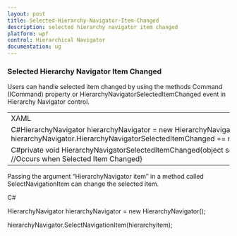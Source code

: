 ```yaml
---
layout: post
title: Selected-Hierarchy-Navigator-Item-Changed
description: selected hierarchy navigator item changed
platform: wpf
control: Hierarchical Navigator
documentation: ug
---
```


### Selected Hierarchy Navigator Item Changed

Users can handle selected item changed by using the methods Command (ICommand) property or HierarchyNavigatorSelectedItemChanged event in Hierarchy Navigator control.

<table>
<tr>
<td>
XAML<syncfusion:HierarchyNavigator HierarchyNavigatorSelectedItemChanged="HierarchyNavigatorSelectedItemChanged" /></td></tr>
<tr>
<td>
C#HierarchyNavigator hierarchyNavigator = new HierarchyNavigator();<br>hierarchyNavigator.HierarchyNavigatorSelectedItemChanged += new HierarchyNavigatorSelectedItemChangedEventHandler(HierarchyNavigatorSelectedItemChanged);</td></tr>
<tr>
<td>
C#private void HierarchyNavigatorSelectedItemChanged(object sender, HierarchyNavigatorSelectedItemChangedEventArgs e){<br>     //Occurs when Selected Item Changed}</td></tr>
</table>


Passing the argument “HierarchyNavigator item” in a method called SelectNavigationItem can change the selected item.

C#



HierarchyNavigator hierarchyNavigator = new HierarchyNavigator();

hierarchyNavigator.SelectNavigationItem(hierarchyitem);



